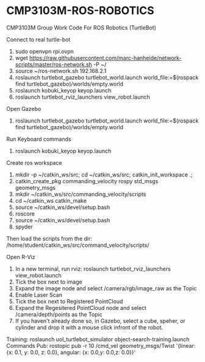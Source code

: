 # CMP3103M-ROS-ROBOTICS
CMP3103M Group Work Code For ROS Robotics (TurtleBot)


Connect to real turtle-bot


1) sudo openvpn rpi.ovpn
2) wget https://raw.githubusercontent.com/marc-hanheide/network-scripts/master/ros-network.sh -P ~/
3) source ~/ros-network.sh 192.168.2.1
4) roslaunch turtlebot_gazebo turtlebot_world.launch world_file:=$(rospack find turtlebot_gazebo)/worlds/empty.world
5) roslaunch kobuki_keyop keyop.launch
6) roslaunch turtlebot_rviz_launchers view_robot.launch

Open Gazebo

1) roslaunch turtlebot_gazebo turtlebot_world.launch world_file:=$(rospack find turtlebot_gazebo)/worlds/empty.world

Run Keyboard commands

1) roslaunch kobuki_keyop keyop.launch

Create ros workspace

1) mkdir -p ~/catkin_ws/src; cd ~/catkin_ws/src; catkin_init_workspace .;
2) catkin_create_pkg commanding_velocity rospy std_msgs geometry_msgs
3) mkdir ~/catkin_ws/src/commanding_velocity/scripts
4) cd ~/catkin_ws
   catkin_make
5) source ~/catkin_ws/devel/setup.bash
6) roscore
7) source ~/catkin_ws/devel/setup.bash
8) spyder

Then load the scripts from the dir: /home/student/catkin_ws/src/command_velocity/scripts/
 
 
Open R-Viz
1) In a new terminal, run rviz: roslaunch turtlebot_rviz_launchers view_robot.launch
2) Tick the box next to image
3) Expand the image node and select /camera/rgb/image_raw as the Topic
4) Enable Laser Scan
5) Tick the box next to Registered PointCloud
6) Expand the Regesitered PointCloud node and select /camera/depth/points as the Topic
7) If you haven't already done so, in Gazebo, select a cube, speher, or cylinder and drop it with a mouse click infront of the robot.

Training: roslaunch uol_turtlebot_simulator object-search-training.launch
Commands Pub: rostopic pub -r 10 /cmd_vel geometry_msgs/Twist  '{linear:  {x: 0.1, y: 0.0, z: 0.0}, angular: {x: 0.0,y: 0.0,z: 0.0}}'
